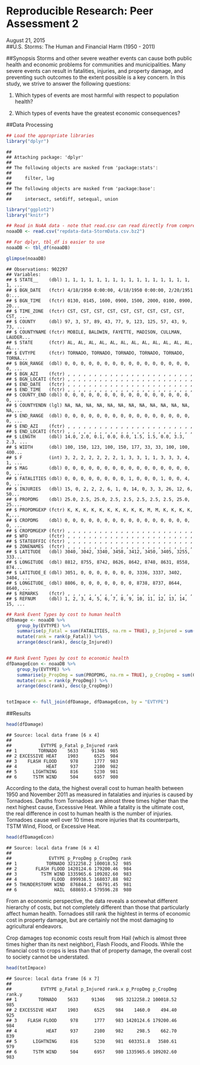 # Reproducible Research: Peer Assessment 2
August 21, 2015  
##U.S. Storms: The Human and Financial Harm (1950 - 2011)

##Synopsis
Storms and other severe weather events can cause both public health and economic problems for communities and municipalities. Many severe events can result in fatalities, injuries, and property damage, and preventing such outcomes to the extent possible is a key concern.  In this study, we strive to answer the following questions:

1. Which types of events are most harmful with respect to population health?

2. Which types of events have the greatest economic consequences?

##Data Processing



```r
## Load the appropriate libraries
library("dplyr")
```

```
## 
## Attaching package: 'dplyr'
## 
## The following objects are masked from 'package:stats':
## 
##     filter, lag
## 
## The following objects are masked from 'package:base':
## 
##     intersect, setdiff, setequal, union
```

```r
library("ggplot2")
library("knitr")

## Read in NoAA data - note that read.csv can read directly from compressed files
noaaDB <- read.csv("repdata-data-StormData.csv.bz2")

## For dplyr, tbl_df is easier to use
noaaDB <- tbl_df(noaaDB)

glimpse(noaaDB)
```

```
## Observations: 902297
## Variables:
## $ STATE__    (dbl) 1, 1, 1, 1, 1, 1, 1, 1, 1, 1, 1, 1, 1, 1, 1, 1, 1, ...
## $ BGN_DATE   (fctr) 4/18/1950 0:00:00, 4/18/1950 0:00:00, 2/20/1951 0:...
## $ BGN_TIME   (fctr) 0130, 0145, 1600, 0900, 1500, 2000, 0100, 0900, 20...
## $ TIME_ZONE  (fctr) CST, CST, CST, CST, CST, CST, CST, CST, CST, CST, ...
## $ COUNTY     (dbl) 97, 3, 57, 89, 43, 77, 9, 123, 125, 57, 43, 9, 73, ...
## $ COUNTYNAME (fctr) MOBILE, BALDWIN, FAYETTE, MADISON, CULLMAN, LAUDER...
## $ STATE      (fctr) AL, AL, AL, AL, AL, AL, AL, AL, AL, AL, AL, AL, AL...
## $ EVTYPE     (fctr) TORNADO, TORNADO, TORNADO, TORNADO, TORNADO, TORNA...
## $ BGN_RANGE  (dbl) 0, 0, 0, 0, 0, 0, 0, 0, 0, 0, 0, 0, 0, 0, 0, 0, 0, ...
## $ BGN_AZI    (fctr) , , , , , , , , , , , , , , , , , , , , , , , , 
## $ BGN_LOCATI (fctr) , , , , , , , , , , , , , , , , , , , , , , , , 
## $ END_DATE   (fctr) , , , , , , , , , , , , , , , , , , , , , , , , 
## $ END_TIME   (fctr) , , , , , , , , , , , , , , , , , , , , , , , , 
## $ COUNTY_END (dbl) 0, 0, 0, 0, 0, 0, 0, 0, 0, 0, 0, 0, 0, 0, 0, 0, 0, ...
## $ COUNTYENDN (lgl) NA, NA, NA, NA, NA, NA, NA, NA, NA, NA, NA, NA, NA,...
## $ END_RANGE  (dbl) 0, 0, 0, 0, 0, 0, 0, 0, 0, 0, 0, 0, 0, 0, 0, 0, 0, ...
## $ END_AZI    (fctr) , , , , , , , , , , , , , , , , , , , , , , , , 
## $ END_LOCATI (fctr) , , , , , , , , , , , , , , , , , , , , , , , , 
## $ LENGTH     (dbl) 14.0, 2.0, 0.1, 0.0, 0.0, 1.5, 1.5, 0.0, 3.3, 2.3, ...
## $ WIDTH      (dbl) 100, 150, 123, 100, 150, 177, 33, 33, 100, 100, 400...
## $ F          (int) 3, 2, 2, 2, 2, 2, 2, 1, 3, 3, 1, 1, 3, 3, 3, 4, 1, ...
## $ MAG        (dbl) 0, 0, 0, 0, 0, 0, 0, 0, 0, 0, 0, 0, 0, 0, 0, 0, 0, ...
## $ FATALITIES (dbl) 0, 0, 0, 0, 0, 0, 0, 0, 1, 0, 0, 0, 1, 0, 0, 4, 0, ...
## $ INJURIES   (dbl) 15, 0, 2, 2, 2, 6, 1, 0, 14, 0, 3, 3, 26, 12, 6, 50...
## $ PROPDMG    (dbl) 25.0, 2.5, 25.0, 2.5, 2.5, 2.5, 2.5, 2.5, 25.0, 25....
## $ PROPDMGEXP (fctr) K, K, K, K, K, K, K, K, K, K, M, M, K, K, K, K, K,...
## $ CROPDMG    (dbl) 0, 0, 0, 0, 0, 0, 0, 0, 0, 0, 0, 0, 0, 0, 0, 0, 0, ...
## $ CROPDMGEXP (fctr) , , , , , , , , , , , , , , , , , , , , , , , , 
## $ WFO        (fctr) , , , , , , , , , , , , , , , , , , , , , , , , 
## $ STATEOFFIC (fctr) , , , , , , , , , , , , , , , , , , , , , , , , 
## $ ZONENAMES  (fctr) , , , , , , , , , , , , , , , , , , , , , , , , 
## $ LATITUDE   (dbl) 3040, 3042, 3340, 3458, 3412, 3450, 3405, 3255, 333...
## $ LONGITUDE  (dbl) 8812, 8755, 8742, 8626, 8642, 8748, 8631, 8558, 874...
## $ LATITUDE_E (dbl) 3051, 0, 0, 0, 0, 0, 0, 0, 3336, 3337, 3402, 3404, ...
## $ LONGITUDE_ (dbl) 8806, 0, 0, 0, 0, 0, 0, 0, 8738, 8737, 8644, 8640, ...
## $ REMARKS    (fctr) , , , , , , , , , , , , , , , , , , , , , , , , 
## $ REFNUM     (dbl) 1, 2, 3, 4, 5, 6, 7, 8, 9, 10, 11, 12, 13, 14, 15, ...
```

```r
## Rank Event Types by cost to human health
dfDamage <- noaaDB %>%
    group_by(EVTYPE) %>%
    summarise(p_Fatal = sum(FATALITIES, na.rm = TRUE), p_Injured = sum(INJURIES, na.rm = TRUE)) %>%
    mutate(rank = rank(p_Fatal)) %>%
    arrange(desc(rank), desc(p_Injured))


## Rank Event Types by cost to economic health
dfDamageEcon <- noaaDB %>%
    group_by(EVTYPE) %>%
    summarise(p_PropDmg = sum(PROPDMG, na.rm = TRUE), p_CropDmg = sum(CROPDMG, na.rm = TRUE)) %>%
    mutate(rank = rank(p_PropDmg)) %>%
    arrange(desc(rank), desc(p_CropDmg))


totImpace <- full_join(dfDamage, dfDamageEcon, by = "EVTYPE")
```



##Results



```r
head(dfDamage)
```

```
## Source: local data frame [6 x 4]
## 
##           EVTYPE p_Fatal p_Injured rank
## 1        TORNADO    5633     91346  985
## 2 EXCESSIVE HEAT    1903      6525  984
## 3    FLASH FLOOD     978      1777  983
## 4           HEAT     937      2100  982
## 5      LIGHTNING     816      5230  981
## 6      TSTM WIND     504      6957  980
```

According to the data, the highest overall cost to human health between 1950 and November 2011 as measured in fatalaties and injuries is caused by Tornadoes.  Deaths from Tornadoes are almost three times higher than the next highest cause, Excesssive Heat.  While a fatality is the ultimate cost, the real difference in cost to human health is the number of injuries.  Tornadoes cause well over 10 times more injuries that its counterparts, TSTM Wind, Flood, or Excessive Heat.


```r
head(dfDamageEcon)
```

```
## Source: local data frame [6 x 4]
## 
##              EVTYPE p_PropDmg p_CropDmg rank
## 1           TORNADO 3212258.2 100018.52  985
## 2       FLASH FLOOD 1420124.6 179200.46  984
## 3         TSTM WIND 1335965.6 109202.60  983
## 4             FLOOD  899938.5 168037.88  982
## 5 THUNDERSTORM WIND  876844.2  66791.45  981
## 6              HAIL  688693.4 579596.28  980
```

From an economic perspective, the data reveals a somewhat different hierarchy of costs, but not completely different than those that particularly affect human health.  Tornadoes still rank the hightest in terms of economic cost in property damage, but are certainly not the most damaging to agricultural endeavors.

Crop damages top economic costs result from Hail (which is almost three times higher than its next neighbor), Flash Floods, and Floods.  While the financial cost to crops is less than that of property damage, the overall cost to society cannot be understated.


```r
head(totImpace)
```

```
## Source: local data frame [6 x 7]
## 
##           EVTYPE p_Fatal p_Injured rank.x p_PropDmg p_CropDmg rank.y
## 1        TORNADO    5633     91346    985 3212258.2 100018.52    985
## 2 EXCESSIVE HEAT    1903      6525    984    1460.0    494.40    925
## 3    FLASH FLOOD     978      1777    983 1420124.6 179200.46    984
## 4           HEAT     937      2100    982     298.5    662.70    839
## 5      LIGHTNING     816      5230    981  603351.8   3580.61    979
## 6      TSTM WIND     504      6957    980 1335965.6 109202.60    983
```










